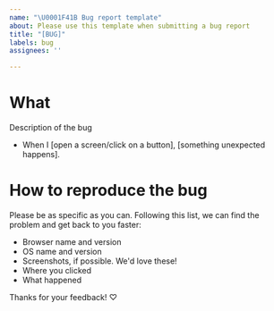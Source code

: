 ```yaml
---
name: "\U0001F41B Bug report template"
about: Please use this template when submitting a bug report
title: "[BUG]"
labels: bug
assignees: ''

---
```


# What
Description of the bug

- When I [open a screen/click on a button], [something unexpected happens].

# How to reproduce the bug
Please be as specific as you can. Following this list, we can find the problem
and get back to you faster:

- Browser name and version
- OS name and version
- Screenshots, if possible. We'd love these!
- Where you clicked
- What happened

Thanks for your feedback! ♡
